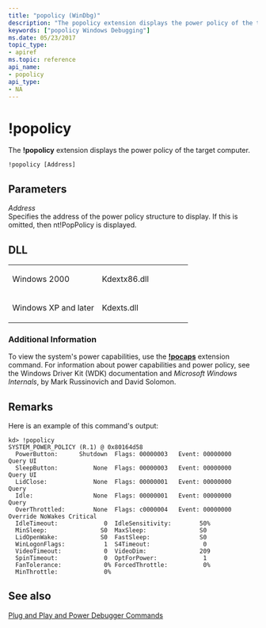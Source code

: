 ```yaml
---
title: "popolicy (WinDbg)"
description: "The popolicy extension displays the power policy of the target computer."
keywords: ["popolicy Windows Debugging"]
ms.date: 05/23/2017
topic_type:
- apiref
ms.topic: reference
api_name:
- popolicy
api_type:
- NA
---
```


# !popolicy


The **!popolicy** extension displays the power policy of the target computer.

```dbgcmd
!popolicy [Address]
```

## <span id="ddk__popolicy_dbg"></span><span id="DDK__POPOLICY_DBG"></span>Parameters


<span id="_______Address______"></span><span id="_______address______"></span><span id="_______ADDRESS______"></span> *Address*   
Specifies the address of the power policy structure to display. If this is omitted, then nt!PopPolicy is displayed.

## DLL

<table>
<colgroup>
<col width="50%" />
<col width="50%" />
</colgroup>
<tbody>
<tr class="odd">
<td align="left"><p>Windows 2000</p></td>
<td align="left"><p>Kdextx86.dll</p></td>
</tr>
<tr class="even">
<td align="left"><p>Windows XP and later</p></td>
<td align="left"><p>Kdexts.dll</p></td>
</tr>
</tbody>
</table>

 

### Additional Information

To view the system's power capabilities, use the [**!pocaps**](-pocaps.md) extension command. For information about power capabilities and power policy, see the Windows Driver Kit (WDK) documentation and *Microsoft Windows Internals*, by Mark Russinovich and David Solomon.

## Remarks

Here is an example of this command's output:

```dbgcmd
kd> !popolicy
SYSTEM_POWER_POLICY (R.1) @ 0x80164d58
  PowerButton:      Shutdown  Flags: 00000003   Event: 00000000   Query UI
  SleepButton:          None  Flags: 00000003   Event: 00000000   Query UI
  LidClose:             None  Flags: 00000001   Event: 00000000   Query
  Idle:                 None  Flags: 00000001   Event: 00000000   Query
  OverThrottled:        None  Flags: c0000004   Event: 00000000   Override NoWakes Critical
  IdleTimeout:             0  IdleSensitivity:        50%
  MinSleep:               S0  MaxSleep:               S0
  LidOpenWake:            S0  FastSleep:              S0
  WinLogonFlags:           1  S4Timeout:               0
  VideoTimeout:            0  VideoDim:               209
  SpinTimeout:             0  OptForPower:             1
  FanTolerance:            0% ForcedThrottle:          0%
  MinThrottle:             0%
```

## See also


[Plug and Play and Power Debugger Commands](../debugger/plug-and-play-and-power-debugger-commands.md)

 

 







